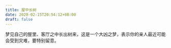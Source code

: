 ```yaml
---
title: 屋中长树
date: 2020-02-15T20:54:12+08:00
draft: false
---
```


梦见自己的屋里、客厅之中长出树来，这是一个大凶之梦，表示你的亲人最近可能会受到灾难，要特别留意。<br>
